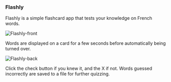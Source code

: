 ### Flashly

Flashly is a simple flashcard app that tests your knowledge on French words.

![Flashly-front](https://github.com/RLMP44/Flashly/assets/109778611/bad1eec3-fea7-4ebe-bf1b-165b610b9752)

Words are displayed on a card for a few seconds before automatically being turned over.

![Flashly-back](https://github.com/RLMP44/Flashly/assets/109778611/95b58b67-ee3d-4842-9308-08e9d8050c71)

Click the check button if you knew it, and the X if not.
Words guessed incorrectly are saved to a file for further quizzing.
